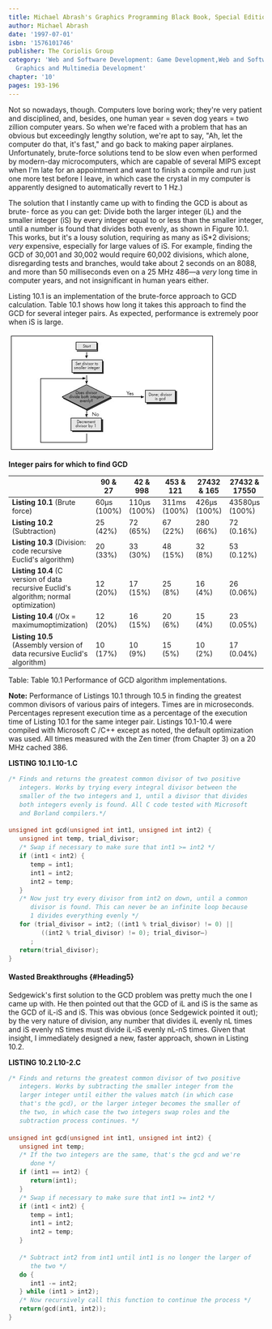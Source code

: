 ```yaml
---
title: Michael Abrash's Graphics Programming Black Book, Special Edition
author: Michael Abrash
date: '1997-07-01'
isbn: '1576101746'
publisher: The Coriolis Group
category: 'Web and Software Development: Game Development,Web and Software Development:
  Graphics and Multimedia Development'
chapter: '10'
pages: 193-196
---
```


Not so nowadays, though. Computers love boring work; they're very
patient and disciplined, and, besides, one human year = seven dog years
= two zillion computer years. So when we're faced with a problem that
has an obvious but exceedingly lengthy solution, we're apt to say, "Ah,
let the computer do that, it's fast," and go back to making paper
airplanes. Unfortunately, brute-force solutions tend to be slow even
when performed by modern-day microcomputers, which are capable of
several MIPS except when I'm late for an appointment and want to finish
a compile and run just one more test before I leave, in which case the
crystal in my computer is apparently designed to automatically revert to
1 Hz.)

The solution that I instantly came up with to finding the GCD is about
as brute- force as you can get: Divide both the larger integer (iL) and
the smaller integer (iS) by every integer equal to or less than the
smaller integer, until a number is found that divides both evenly, as
shown in Figure 10.1. This works, but it's a lousy solution, requiring
as many as iS\*2 divisions; *very* expensive, especially for large
values of iS. For example, finding the GCD of 30,001 and 30,002 would
require 60,002 divisions, which alone, disregarding tests and branches,
would take about 2 seconds on an 8088, and more than 50 milliseconds
even on a 25 MHz 486—a *very* long time in computer years, and not
insignificant in human years either.

Listing 10.1 is an implementation of the brute-force approach to GCD
calculation. Table 10.1 shows how long it takes this approach to find
the GCD for several integer pairs. As expected, performance is extremely
poor when iS is large.

![**Figure 10.1**  *Using a brute-force algorithm to find a GCD.*](images/10-01.jpg)

**Integer pairs for which to find GCD**

|                                                                                        | 90 & 27     | 42 & 998     | 453 & 121    | 27432 & 165  | 27432 & 17550  |
|----------------------------------------------------------------------------------------|-------------|--------------|--------------|--------------|----------------|
| **Listing 10.1** (Brute force)                                                         | 60µs (100%) | 110µs (100%) | 311ms (100%) | 426µs (100%) | 43580µs (100%) |
| **Listing 10.2** (Subtraction)                                                         | 25 (42%)    | 72 (65%)     | 67 (22%)     | 280 (66%)    | 72 (0.16%)     |
| **Listing 10.3** (Division: code recursive Euclid's algorithm)                         | 20 (33%)    | 33 (30%)     | 48 (15%)     | 32 (8%)      | 53 (0.12%)     |
| **Listing 10.4** (C version of data recursive Euclid's algorithm; normal optimization) | 12 (20%)    | 17 (15%)     | 25 (8%)      | 16 (4%)      | 26 (0.06%)     |
| **Listing 10.4** (/Ox = maximumoptimization)                                           | 12 (20%)    | 16 (15%)     | 20 (6%)      | 15 (4%)      | 23 (0.05%)     |
| **Listing 10.5** (Assembly version of data recursive Euclid's algorithm)               | 10 (17%)    | 10 (9%)      | 15 (5%)      | 10 (2%)      | 17 (0.04%)     |

Table: Table 10.1 Performance of GCD algorithm implementations.

**Note:** Performance of Listings 10.1 through 10.5 in finding the
greatest common divisors of various pairs of integers. Times are in
microseconds. Percentages represent execution time as a percentage of
the execution time of Listing 10.1 for the same integer pair. Listings
10.1-10.4 were compiled with Microsoft C /C++ except as noted, the
default optimization was used. All times measured with the Zen timer
(from Chapter 3) on a 20 MHz cached 386.

**LISTING 10.1 L10-1.C**

```c
/* Finds and returns the greatest common divisor of two positive
   integers. Works by trying every integral divisor between the
   smaller of the two integers and 1, until a divisor that divides
   both integers evenly is found. All C code tested with Microsoft
   and Borland compilers.*/

unsigned int gcd(unsigned int int1, unsigned int int2) {
   unsigned int temp, trial_divisor;
   /* Swap if necessary to make sure that int1 >= int2 */
   if (int1 < int2) {
      temp = int1;
      int1 = int2;
      int2 = temp;
   }
   /* Now just try every divisor from int2 on down, until a common
      divisor is found. This can never be an infinite loop because
      1 divides everything evenly */
   for (trial_divisor = int2; ((int1 % trial_divisor) != 0) ||
         ((int2 % trial_divisor) != 0); trial_divisor—)
      ;
   return(trial_divisor);
}
```

#### Wasted Breakthroughs {#Heading5}

Sedgewick's first solution to the GCD problem was pretty much the one I
came up with. He then pointed out that the GCD of iL and iS is the same
as the GCD of iL-iS and iS. This was obvious (once Sedgewick pointed it
out); by the very nature of division, any number that divides iL evenly
nL times and iS evenly nS times must divide iL-iS evenly nL-nS times.
Given that insight, I immediately designed a new, faster approach, shown
in Listing 10.2.

**LISTING 10.2 L10-2.C**

```c
/* Finds and returns the greatest common divisor of two positive
   integers. Works by subtracting the smaller integer from the
   larger integer until either the values match (in which case
   that's the gcd), or the larger integer becomes the smaller of
   the two, in which case the two integers swap roles and the
   subtraction process continues. */

unsigned int gcd(unsigned int int1, unsigned int int2) {
   unsigned int temp;
   /* If the two integers are the same, that's the gcd and we're
      done */
   if (int1 == int2) {
      return(int1);
   }
   /* Swap if necessary to make sure that int1 >= int2 */
   if (int1 < int2) {
      temp = int1;
      int1 = int2;
      int2 = temp;
   }

   /* Subtract int2 from int1 until int1 is no longer the larger of
      the two */
   do {
      int1 -= int2;
   } while (int1 > int2);
   /* Now recursively call this function to continue the process */
   return(gcd(int1, int2));
}
```
